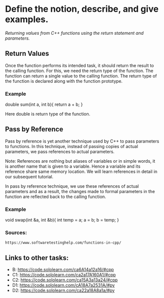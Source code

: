 # Define the notion, describe, and give examples. 
_Returning values from C++ functions using the return statement and parameters._

## Return Values

Once the function performs its intended task, it should return the result to the calling function. 
For this, we need the return type of the function. 
The function can return a single value to the calling function. 
The return type of the function is declared along with the function prototype.

### Example

double sum(int a, int b){
    return a + b;
}

Here double is return type of the function.

## Pass by Reference

Pass by reference is yet another technique used by C++ to pass parameters to functions. 
In this technique, instead of passing copies of actual parameters, we pass references to actual parameters.

Note: References are nothing but aliases of variables or in simple words, it is another name that is given to a variable. 
Hence a variable and its reference share same memory location. We will learn references in detail in our subsequent tutorial.

In pass by reference technique, we use these references of actual parameters and as a result, 
the changes made to formal parameters in the function are reflected back to the calling function.

### Example 

void swap(int &a, int &b){
   int temp = a;
   a = b;
   b = temp;
 }

### Sources: 
	https://www.softwaretestinghelp.com/functions-in-cpp/

## Links to other tasks:
- B:  https://code.sololearn.com/ca6A14a12a16/#cpp
- C1: https://code.sololearn.com/ca2a17A160A1/#cpp
- C2: https://code.sololearn.com/ca15A3a13a24/#cpp
- D1: https://code.sololearn.com/cA18A7a2531A/#py
- D2: https://code.sololearn.com/ca22a18A8a1a/#py



